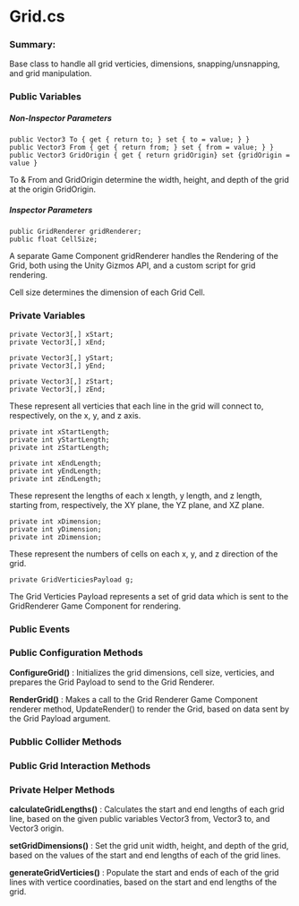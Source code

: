 # Grid.cs #

### Summary: ### 

Base class to handle all grid verticies, dimensions, snapping/unsnapping, and grid manipulation. 

### Public Variables ###

##### Non-Inspector Parameters #####
  
```
public Vector3 To { get { return to; } set { to = value; } }
public Vector3 From { get { return from; } set { from = value; } }
public Vector3 GridOrigin { get { return gridOrigin} set {gridOrigin = value }
```
To & From and GridOrigin determine the width, height, and depth of the grid at the origin GridOrigin. 

##### Inspector Parameters #####

```
public GridRenderer gridRenderer;
public float CellSize;
```
    
A separate Game Component gridRenderer handles the Rendering of the Grid, both using the Unity Gizmos API, and a custom
script for grid rendering.
    
Cell size determines the dimension of each Grid Cell. 
    
### Private Variables ####

```
private Vector3[,] xStart;
private Vector3[,] xEnd;

private Vector3[,] yStart;
private Vector3[,] yEnd;

private Vector3[,] zStart;
private Vector3[,] zEnd;
```

These represent all verticies that each line in the grid will connect to, respectively, on the x, y, and z axis. 

```
private int xStartLength;
private int yStartLength;
private int zStartLength;

private int xEndLength;
private int yEndLength;
private int zEndLength;
```
These represent the lengths of each x length, y length, and z length, starting from, respectively, the XY plane, the YZ plane, and XZ plane.

```
private int xDimension;
private int yDimension;
private int zDimension;
```

These represent the numbers of cells on each x, y, and z direction of the grid. 

```
private GridVerticiesPayload g;
```
The Grid Verticies Payload represents a set of grid data which is sent to the GridRenderer Game Component for rendering.

### Public Events ###


### Public Configuration Methods ###

**ConfigureGrid()** : Initializes the grid dimensions, cell size, verticies, and prepares the Grid Payload to send to the Grid Renderer.

**RenderGrid()** : Makes a call to the Grid Renderer Game Component renderer method, UpdateRender() to render the Grid, based on data sent by the Grid Payload argument. 

### Pubblic Collider Methods ###

### Public Grid Interaction Methods ###

### Private Helper Methods ### 

**calculateGridLengths()** : Calculates the start and end lengths of each grid line, based on the given public variables Vector3 from, Vector3 to, and Vector3 origin. 

**setGridDimensions()** : Set the grid unit width, height, and depth of the grid, based on the values of the start and end lengths of each of the grid lines.

**generateGridVerticies()** : Populate the start and ends of each of the grid lines with vertice coordinaties, based on the start and end lengths of the grid. 

